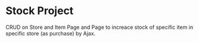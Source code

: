 # Stock Project
CRUD on Store and Item Page and Page to increace stock of specific item in specific store (as purchase) by Ajax.
